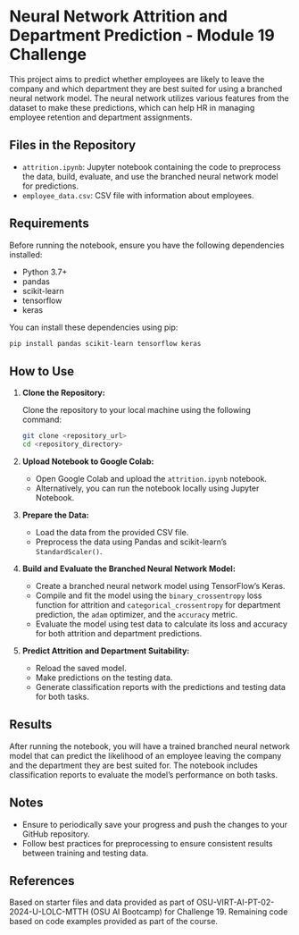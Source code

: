 # Neural Network Attrition and Department Prediction - Module 19 Challenge

This project aims to predict whether employees are likely to leave the company and which department they are best suited for using a branched neural network model. The neural network utilizes various features from the dataset to make these predictions, which can help HR in managing employee retention and department assignments.

## Files in the Repository

- `attrition.ipynb`: Jupyter notebook containing the code to preprocess the data, build, evaluate, and use the branched neural network model for predictions.
- `employee_data.csv`: CSV file with information about employees.

## Requirements

Before running the notebook, ensure you have the following dependencies installed:

- Python 3.7+
- pandas
- scikit-learn
- tensorflow
- keras

You can install these dependencies using pip:

```sh
pip install pandas scikit-learn tensorflow keras
```

## How to Use

1. **Clone the Repository:**

   Clone the repository to your local machine using the following command:

   ```sh
   git clone <repository_url>
   cd <repository_directory>
   ```

2. **Upload Notebook to Google Colab:**

   - Open Google Colab and upload the `attrition.ipynb` notebook.
   - Alternatively, you can run the notebook locally using Jupyter Notebook.

3. **Prepare the Data:**

   - Load the data from the provided CSV file.
   - Preprocess the data using Pandas and scikit-learn’s `StandardScaler()`.

4. **Build and Evaluate the Branched Neural Network Model:**

   - Create a branched neural network model using TensorFlow’s Keras.
   - Compile and fit the model using the `binary_crossentropy` loss function for attrition and `categorical_crossentropy` for department prediction, the `adam` optimizer, and the `accuracy` metric.
   - Evaluate the model using test data to calculate its loss and accuracy for both attrition and department predictions.

5. **Predict Attrition and Department Suitability:**

   - Reload the saved model.
   - Make predictions on the testing data.
   - Generate classification reports with the predictions and testing data for both tasks.

## Results

After running the notebook, you will have a trained branched neural network model that can predict the likelihood of an employee leaving the company and the department they are best suited for. The notebook includes classification reports to evaluate the model’s performance on both tasks.

## Notes

- Ensure to periodically save your progress and push the changes to your GitHub repository.
- Follow best practices for preprocessing to ensure consistent results between training and testing data.

## References

Based on starter files and data provided as part of OSU-VIRT-AI-PT-02-2024-U-LOLC-MTTH (OSU AI Bootcamp) for Challenge 19. Remaining code based on code examples provided as part of the course.
